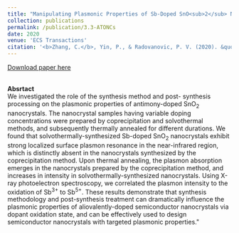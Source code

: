 ```yaml
---
title: "Manipulating Plasmonic Properties of Sb-Doped SnO<sub>2</sub> Nanocrystals by Controlling Dopant Oxidation State via Synthesis Method and Processing Conditions"
collection: publications
permalink: /publication/3.3-ATONCs
date: 2020
venue: 'ECS Transactions'
citation: '<b>Zhang, C.</b>, Yin, P., & Radovanovic, P. V. (2020). &quot;Manipulating Carrier Polarization in Semiconductor Nanocrystals.&quot; <i>ECS Transactions</i>. 98(3), 77.'
---
```


[Download paper here](https://doi.org/10.1149/09803.0077ecst)

<br/><b>Absrtact</b><br/>
We investigated the role of the synthesis method and post- synthesis processing on the plasmonic properties of antimony-doped SnO<sub>2</sub> nanocrystals. The nanocrystal samples 
having variable doping concentrations were prepared by coprecipitation and solvothermal methods, and subsequently thermally 
annealed for different durations. We found that solvothermally-synthesized Sb-doped SnO<sub>2</sub> nanocrystals exhibit strong localized surface plasmon 
resonance in the near-infrared region, which is distinctly absent in the nanocrystals synthesized by the coprecipitation method. Upon thermal annealing, 
the plasmon absorption emerges in the nanocrystals prepared by the coprecipitation method, and increases in intensity in solvothermally-synthesized 
nanocrystals. Using X-ray photoelectron spectroscopy, we correlated the plasmon intensity to the oxidation of Sb<sup>3+</sup> to Sb<sup>5+</sup>. These results demonstrate that synthesis methodology and post-synthesis treatment can dramatically influence the plasmonic properties of aliovalently-doped semiconductor 
nanocrystals via dopant oxidation state, and can be effectively used to design semiconductor nanocrystals with targeted plasmonic properties."
